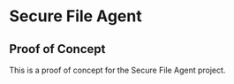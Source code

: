# Secure File Agent

## Proof of Concept
This is a proof of concept for the Secure File Agent project.